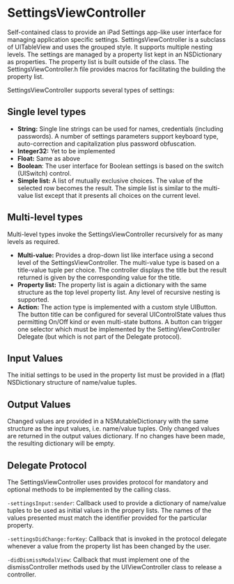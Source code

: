 SettingsViewController
======================

Self-contained class to provide an iPad Settings app-like user interface for managing application specific settings. SettingsViewController is a subclass of UITableView and uses the grouped style. It supports multiple nesting levels. The settings are managed by a property list kept in an NSDictionary as properties. The property list is built outside of the class. The SettingsViewController.h file provides macros for facilitating the building the property list.

SettingsViewController supports several types of settings:

Single level types
------------------
- **String:** Single line strings can be used for names, credentials (including passwords). A number of settings parameters support keyboard type, auto-correction and capitalization plus password obfuscation.
- **Integer32:** Yet to be implemented
- **Float:** Same as above
- **Boolean**: The user interface for Boolean settings is based on the switch (UISwitch) control.
- **Simple list:** A list of mutually exclusive choices. The value of the selected row becomes the result. The simple list is similar to the multi-value list except that it presents all choices on the current level.

Multi-level types  
-----------------
Multi-level types invoke the SettingsViewController recursively for as many levels as required.

- **Multi-value:** Provides a drop-down list like interface using a second level of the SettingsViewController. The multi-value type is based on a title-value tuple per choice. The controller displays the title but the result returned is given by the corresponding value for the title.
- **Property list:** The property list is again a dictionary with the same structure as the top level property list. Any level of recursive nesting is supported.
- **Action:** The action type is implemented with a custom style UIButton. The button title can be configured for several UIControlState values thus permitting On/Off kind or even multi-state buttons. A button can trigger one selector which must be implemented by the SettingViewController Delegate (but which is not part of the Delegate protocol).

Input Values
------------
The initial settings to be used in the property list must be provided in a (flat) NSDictionary structure of name/value tuples. 

Output Values
-------------
Changed values are provided in a NSMutableDictionary with the same structure as the input values, i.e. name/value tuples. Only changed values are returned in the output values dictionary. If no changes have been made, the resulting dictionary will be empty.

Delegate Protocol
-----------------
The SettingsViewController uses provides protocol for mandatory and optional methods to be implemented by the calling class.

`-settingsInput:sender`:
Callback used to provide a dictionary of name/value tuples to be used as initial values in the propery lists. The names of the values presented must match the identifier provided for the particular property.

`-settingsDidChange:forKey`:
Callback that is invoked in the protocol delegate whenever a value from the property list has been changed by the user.

`-didDismissModalView`:
Callback that must implement one of the dismissController methods used by the UIViewController class to release a controller.
